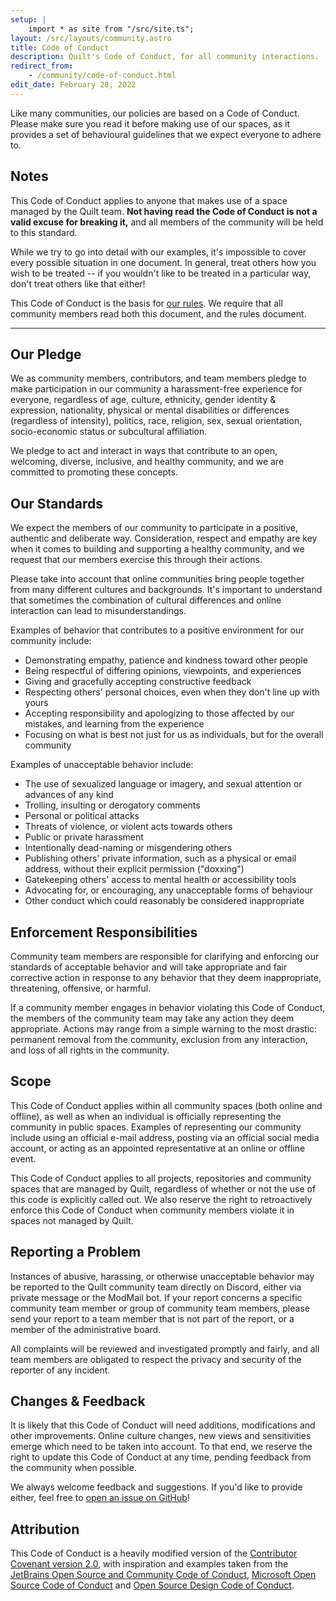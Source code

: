 ```yaml
---
setup: |
    import * as site from "/src/site.ts";
layout: /src/layouts/community.astro
title: Code of Conduct
description: Quilt's Code of Conduct, for all community interactions.
redirect_from:
    - /community/code-of-conduct.html
edit_date: February 28, 2022
---
```


Like many communities, our policies are based on a Code of Conduct. Please make sure you read it before making use of our spaces, as it provides a set of behavioural guidelines that we expect everyone to adhere to.

## Notes

This Code of Conduct applies to anyone that makes use of a space managed by the Quilt team. **Not having read the Code of Conduct is not a valid excuse for breaking it,** and all members of the community will be held to this standard.

While we try to go into detail with our examples, it's impossible to cover every possible situation in one document. In general, treat others how you wish to be treated -- if you wouldn't like to be treated in a particular way, don't treat others like that either!

This Code of Conduct is the basis for [our rules](/community/). We require that all community members read both this document, and the rules document.

---

## Our Pledge

We as community members, contributors, and team members pledge to make participation in our community a harassment-free experience for everyone, regardless of age, culture, ethnicity, gender identity & expression, nationality, physical or mental disabilities or differences (regardless of intensity), politics, race, religion, sex, sexual orientation, socio-economic status or subcultural affiliation.

We pledge to act and interact in ways that contribute to an open, welcoming, diverse, inclusive, and healthy community, and we are committed to promoting these concepts.

## Our Standards

We expect the members of our community to participate in a positive, authentic and deliberate way. Consideration, respect and empathy are key when it comes to building and supporting a healthy community, and we request that our members exercise this through their actions.

Please take into account that online communities bring people together from many different cultures and backgrounds. It's important to understand that sometimes the combination of cultural differences and online interaction can lead to misunderstandings.

Examples of behavior that contributes to a positive environment for our community include:

-   Demonstrating empathy, patience and kindness toward other people
-   Being respectful of differing opinions, viewpoints, and experiences
-   Giving and gracefully accepting constructive feedback
-   Respecting others' personal choices, even when they don't line up with yours
-   Accepting responsibility and apologizing to those affected by our mistakes, and learning from the experience
-   Focusing on what is best not just for us as individuals, but for the overall community

Examples of unacceptable behavior include:

-   The use of sexualized language or imagery, and sexual attention or advances of any kind
-   Trolling, insulting or derogatory comments
-   Personal or political attacks
-   Threats of violence, or violent acts towards others
-   Public or private harassment
-   Intentionally dead-naming or misgendering others
-   Publishing others' private information, such as a physical or email address, without their explicit permission ("doxxing")
-   Gatekeeping others' access to mental health or accessibility tools
-   Advocating for, or encouraging, any unacceptable forms of behaviour
-   Other conduct which could reasonably be considered inappropriate

## Enforcement Responsibilities

Community team members are responsible for clarifying and enforcing our standards of acceptable behavior and will take appropriate and fair corrective action in response to any behavior that they deem inappropriate, threatening, offensive, or harmful.

If a community member engages in behavior violating this Code of Conduct, the members of the community team may take any action they deem appropriate. Actions may range from a simple warning to the most drastic: permanent removal from the community, exclusion from any interaction, and loss of all rights in the community.

## Scope

This Code of Conduct applies within all community spaces (both online and offline), as well as when an individual is officially representing the community in public spaces. Examples of representing our community include using an official e-mail address, posting via an official social media account, or acting as an appointed representative at an online or offline event.

This Code of Conduct applies to all projects, repositories and community spaces that are managed by Quilt, regardless of whether or not the use of this code is explicitly called out. We also reserve the right to retroactively enforce this Code of Conduct when community members violate it in spaces not managed by Quilt.

## Reporting a Problem

Instances of abusive, harassing, or otherwise unacceptable behavior may be reported to the Quilt community team directly on Discord, either via private message or the ModMail bot. If your report concerns a specific community team member or group of community team members, please send your report to a team member that is not part of the report, or a member of the administrative board.

All complaints will be reviewed and investigated promptly and fairly, and all team members are obligated to respect the privacy and security of the reporter of any incident.

## Changes & Feedback

It is likely that this Code of Conduct will need additions, modifications and other improvements. Online culture changes, new views and sensitivities emerge which need to be taken into account. To that end, we reserve the right to update this Code of Conduct at any time, pending feedback from the community when possible.

We always welcome feedback and suggestions. If you'd like to provide either, feel free to [open an issue on GitHub](https://github.com/QuiltMC/quiltmc.org/issues)!

## Attribution

This Code of Conduct is a heavily modified version of the [Contributor Covenant version 2.0](https://www.contributor-covenant.org/version/2/0/code_of_conduct.html), with inspiration and examples taken from the [JetBrains Open Source and Community Code of Conduct](https://confluence.jetbrains.com/display/ALL/JetBrains+Open+Source+and+Community+Code+of+Conduct), [Microsoft Open Source Code of Conduct](https://microsoft.github.io/codeofconduct/) and [Open Source Design Code of Conduct](https://opensourcedesign.net/code-of-conduct/).
